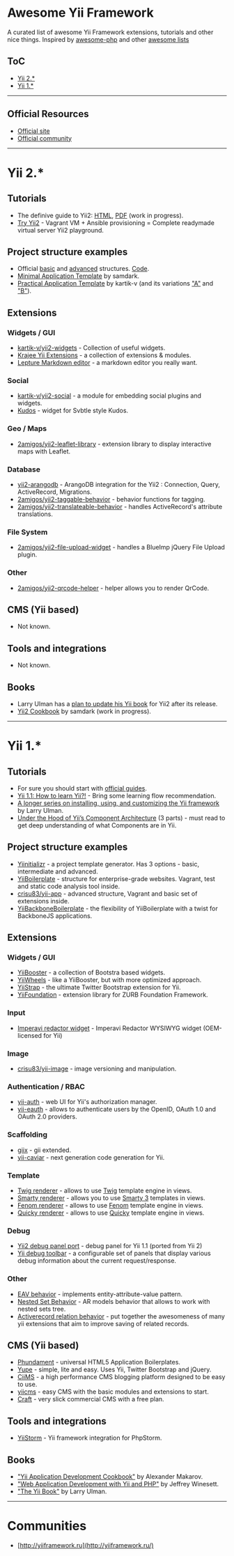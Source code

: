 # Awesome Yii Framework

A curated list of awesome Yii Framework extensions, tutorials and other nice things.
Inspired by [awesome-php](https://github.com/ziadoz/awesome-php) and other [awesome lists](https://github.com/sindresorhus/awesome)

## ToC

* [Yii 2.*](#yii-2)
* [Yii 1.*](#yii-1)

---
## Official Resources

* [Official site](http://yiiframework.com/)
* [Official community](http://www.yiiframework.com/community/)

---
# Yii 2.*

## Tutorials

* The definive guide to Yii2:  [HTML](http://stuff.cebe.cc/yii2docs/guide-README.html), [PDF](http://stuff.cebe.cc/yii2-guide.pdf) (work in progress).
* [Try Yii2](https://github.com/iJackUA/try-yii2) - Vagrant VM + Ansible provisioning = Complete readymade virtual server Yii2 playground.


## Project structure examples

* Official [basic](http://www.yiiframework.com/doc-2.0/guide-apps-basic.html) and [advanced](http://www.yiiframework.com/doc-2.0/guide-apps-advanced.html) structures. [Code](https://github.com/yiisoft/yii2/tree/master/apps).
* [Minimal Application Template](https://github.com/samdark/yii2-minimal) by samdark.
* [Practical Application Template](https://github.com/kartik-v/yii2-app-practical) by kartik-v (and its variations ["A"](https://github.com/kartik-v/yii2-app-practical-a) and ["B"](https://github.com/kartik-v/yii2-app-practical-b)).

## Extensions

### Widgets / GUI

* [kartik-v/yii2-widgets](https://github.com/kartik-v/yii2-widgets) - Collection of useful widgets.
* [Krajee Yii Extensions](http://demos.krajee.com/) - a collection of extensions & modules.
* [Lepture Markdown editor](https://github.com/iJackUA/yii2-lepture-markdown-editor-widget) - a markdown editor you really want.

### Social

* [kartik-v/yii2-social](https://github.com/kartik-v/yii2-social) - a module for embedding social plugins and widgets.
* [Kudos](https://github.com/iJackUA/yii2-kudos-widget) - widget for Svbtle style Kudos.

### Geo / Maps

* [2amigos/yii2-leaflet-library](https://github.com/2amigos/yii2-leaflet-library) - extension library to display interactive maps with Leaflet.

### Database

* [yii2-arangodb](https://github.com/DevGroup-ru/yii2-arangodb) - ArangoDB integration for the Yii2 : Connection, Query, ActiveRecord, Migrations.
* [2amigos/yii2-taggable-behavior](https://github.com/2amigos/yii2-taggable-behavior) - behavior functions for tagging.
* [2amigos/yii2-translateable-behavior](https://github.com/2amigos/yii2-translateable-behavior) - handles ActiveRecord's attribute translations.

### File System

* [2amigos/yii2-file-upload-widget](https://github.com/2amigos/yii2-file-upload-widget) - handles a BlueImp jQuery File Upload plugin.

### Other

* [2amigos/yii2-qrcode-helper](https://github.com/2amigos/yii2-qrcode-helper) - helper allows you to render QrCode.

## CMS (Yii based)

* Not known.

## Tools and integrations

* Not known.

## Books

* Larry Ulman has a [plan to update his Yii book](http://www.larryullman.com/2012/09/12/yii-2-and-the-yii-book/) for Yii2 after its release.
* [Yii2 Cookbook](https://github.com/samdark/yii2-cookbook/blob/master/book/README.md) by samdark (work in progress).

---
# Yii 1.*

## Tutorials

* For sure you should start with [official guides](http://www.yiiframework.com/tutorials/).
* [Yii 1.1: How to learn Yii?!](http://www.yiiframework.com/wiki/268/how-to-learn-yii) - Bring some learning flow recommendation.
* [A longer series on installing, using, and customizing the Yii framework](http://www.larryullman.com/series/learning-the-yii-framework/) by Larry Ulman.
* [Under the Hood of Yii’s Component Architecture](http://www.sitepoint.com/yii-under-the-hood-1/) (3 parts) - must read to get deep understanding of what Components are in Yii.

## Project structure examples

* [Yiinitializr](http://yiinitializr.2amigos.us/) - a project template generator. Has 3 options - basic, intermediate and advanced.
* [YiiBoilerplate](https://github.com/clevertech/YiiBoilerplate) - structure for enterprise-grade websites. Vagrant, test and static code analysis tool inside.
* [crisu83/yii-app](https://github.com/crisu83/yii-app) - advanced structure, Vagrant and basic set of extensions inside.
* [YiiBackboneBoilerplate](https://github.com/clevertech/YiiBackboneBoilerplate) - the flexibility of YiiBoilerplate with a twist for BackboneJS applications.


## Extensions

### Widgets / GUI

* [YiiBooster](http://yiibooster.clevertech.biz/) - a collection of Bootstra based widgets.
* [YiiWheels](http://yiiwheels.2amigos.us/) - like a YiiBooster, but with more optimized approach.
* [YiiStrap](http://www.getyiistrap.com/) - the ultimate Twitter Bootstrap extension for Yii.
* [YiiFoundation](https://github.com/2amigos/yiifoundation) -  extension library for ZURB Foundation Framework.

### Input

* [Imperavi redactor widget](https://github.com/yiiext/imperavi-redactor-widget) - Imperavi Redactor WYSIWYG widget (OEM-licensed for Yii)

### Image

* [crisu83/yii-image](https://github.com/crisu83/yii-image) - image versioning and manipulation.

### Authentication / RBAC

* [yii-auth](https://github.com/Crisu83/yii-auth) - web UI for Yii's authorization manager.
* [yii-eauth](https://github.com/Nodge/yii-eauth) - allows to authenticate users by the OpenID, OAuth 1.0 and OAuth 2.0 providers.

### Scaffolding

* [giix](https://github.com/rcoelho/giix) - gii extended.
* [yii-caviar](https://github.com/crisu83/yii-caviar) - next generation code generation for Yii.

### Template

* [Twig renderer](https://github.com/yiiext/twig-renderer) - allows to use [Twig](http://twig.sensiolabs.org/) template engine in views.
* [Smarty renderer](https://github.com/yiiext/smarty-renderer) - allows you to use [Smarty 3](http://www.smarty.net/) templates in views.
* [Fenom renderer](https://bitbucket.org/RSol/rfenomviewrender) - allows to use [Fenom](https://github.com/bzick/fenom) template engine in views.
* [Quicky renderer](https://github.com/yiiext/quicky-renderer) -  allows to use [Quicky](https://github.com/kakserpom/quicky) template engine in views.

### Debug

* [Yii2 debug panel port](https://github.com/zhuravljov/yii2-debug) - debug panel for Yii 1.1 (ported from Yii 2)
* [Yii debug toolbar](http://www.yiiframework.com/extension/yii-debug-toolbar/) - a configurable set of panels that display various debug information about the current request/response.

### Other

* [EAV behavior](https://github.com/yiiext/eav-behavior) - implements entity-attribute-value pattern.
* [Nested Set Behavior](https://github.com/yiiext/nested-set-behavior) - AR models behavior that allows to work with nested sets tree.
* [Activerecord relation behavior](https://github.com/yiiext/activerecord-relation-behavior) - put together the awesomeness of many yii extensions that aim to improve saving of related records.

## CMS (Yii based)

* [Phundament](http://www.phundament.com/) - universal HTML5 Application Boilerplates.
* [Yupe](http://yupe.ru/en) - simple, lite and easy. Uses Yii, Twitter Bootstrap and jQuery.
* [CiiMS](https://github.com/charlesportwoodii/CiiMS) - a high performance CMS blogging platform designed to be easy to use.
* [yiicms](https://github.com/magefad/yiicms) - easy CMS with the basic modules and extensions to start.
* [Craft](http://buildwithcraft.com/) - very slick commercial CMS with a free plan.

## Tools and integrations

* [YiiStorm](http://plugins.jetbrains.com/plugin/?webide&pluginId=7182) - Yii framework integration for PhpStorm.

## Books

* ["Yii Application Development Cookbook"](http://yiicookbook.org/) by Alexander Makarov.
* ["Web Application Development with Yii and PHP"](http://www.packtpub.com/web-application-development-with-yii-and-php-second-edition/book) by Jeffrey Winesett.
* ["The Yii Book"](http://yii.larryullman.com/) by Larry Ulman.

---
# Communities

* [http://yiiframework.ru](http://yiiframework.ru/)
